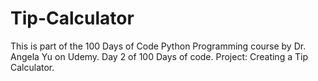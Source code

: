 # Tip-Calculator
This is part of the 100 Days of Code Python Programming course by Dr. Angela Yu on Udemy.
Day 2 of 100 Days of code.
Project: Creating a Tip Calculator.
